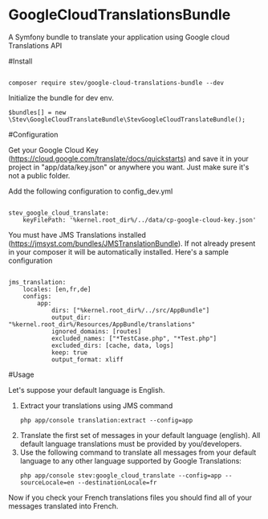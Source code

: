 # GoogleCloudTranslationsBundle
A Symfony bundle to translate your application using Google cloud Translations API

#Install
<pre><code>
composer require stev/google-cloud-translations-bundle --dev
</code></pre>

Initialize the bundle for dev env.
<pre><code>$bundles[] = new \Stev\GoogleCloudTranslateBundle\StevGoogleCloudTranslateBundle();</code></pre>

#Configuration

Get your Google Cloud Key (https://cloud.google.com/translate/docs/quickstarts) and save it in your project in "app/data/key.json" or anywhere you want. Just make sure it's not a public folder.

Add the following configuration to config_dev.yml
<pre><code>
stev_google_cloud_translate:
    keyFilePath: '%kernel.root_dir%/../data/cp-google-cloud-key.json'
</code></pre>

You must have JMS Translations installed (https://jmsyst.com/bundles/JMSTranslationBundle). If not already present in your composer it will be automatically installed.
Here's a sample configuration
<pre><code>
jms_translation:
    locales: [en,fr,de]
    configs:
        app:
            dirs: ["%kernel.root_dir%/../src/AppBundle"]
            output_dir: "%kernel.root_dir%/Resources/AppBundle/translations"
            ignored_domains: [routes]
            excluded_names: ["*TestCase.php", "*Test.php"]
            excluded_dirs: [cache, data, logs]
            keep: true
            output_format: xliff
</code></pre>

#Usage

Let's suppose your default language is English.
1. Extract your translations using JMS command
   <pre><code>php app/console translation:extract --config=app</code></pre>
2. Translate the first set of messages in your default language (english). All default language translations must be provided by you/developers.
3. Use the following command to translate all messages from your default language to any other language supported by Google Translations:
   <pre><code>php app/console stev:google_cloud_translate --config=app --sourceLocale=en --destinationLocale=fr</code></pre>

Now if you check your French translations files you should find all of your messages translated into French.
